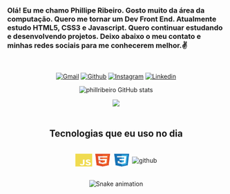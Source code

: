 ### Olá! Eu me chamo Phillipe Ribeiro. Gosto muito da área da computação. Quero me tornar um Dev Front End. Atualmente estudo HTML5, CSS3 e Javascript. Quero continuar estudando e desenvolvendo projetos. Deixo abaixo o meu contato e minhas redes sociais para me conhecerem melhor.✌️
<br/>

<div align="center">

[![Gmail](https://img.shields.io/badge/Gmail-D14836?style=for-the-badge&logo=gmail&logoColor=white)](https://phillrocha@gmail.com)
[![Github](https://img.shields.io/badge/GitHub-100000?style=for-the-badge&logo=github&logoColor=white)](https://github.com/phillribeiro)
[![Instagram](https://img.shields.io/badge/Instagram-E4405F?style=for-the-badge&logo=instagram&logoColor=white)](https://www.instagram.com/phillipe_rocha10/)
[![Linkedin](https://img.shields.io/badge/LinkedIn-0077B5?style=for-the-badge&logo=linkedin&logoColor=white)](https://www.linkedin.com/in/phillipe-ribeiro-rocha-682a8b203/)

![phillribeiro GitHub stats](https://github-readme-stats.vercel.app/api?username=phillribeiro&show_icons=true&theme=radical)

<img height="150em" src="https://github-readme-stats.vercel.app/api/top-langs/?username=phillribeiro&theme=radical&hide_border=false&&layout=compact"/>

<div align="center" valign="top"><br>

## Tecnologias que eu uso no dia 
<br/>

  <img align="center" alt="Js" height="30" width="40" src="https://raw.githubusercontent.com/devicons/devicon/master/icons/javascript/javascript-plain.svg">
  <img align="center" alt="HTML" height="30" width="40" src="https://raw.githubusercontent.com/devicons/devicon/master/icons/html5/html5-original.svg">
  <img align="center" alt="CSS" height="30" width="40" src="https://raw.githubusercontent.com/devicons/devicon/master/icons/css3/css3-original.svg">
  <img align="center" alt="github" height="35" width="35" src="https://cdn-icons-png.flaticon.com/512/25/25231.png">
</div><br>

<div align="center">

  ![Snake animation](https://github.com/danielbped/danielbped/blob/output/github-contribution-grid-snake.svg)
  
</div>

